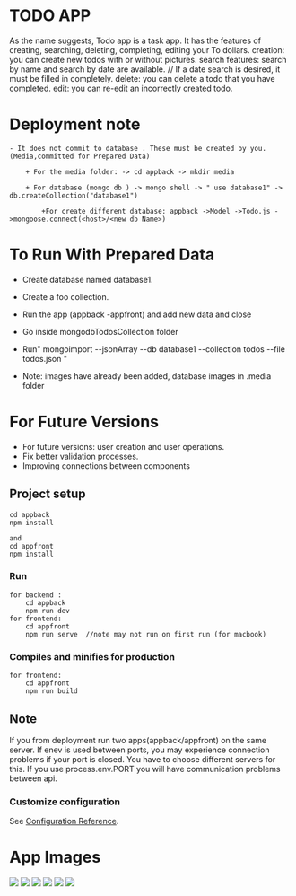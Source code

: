 # TODO APP

As the name suggests, Todo app is a task app.
It has the features of creating, searching, deleting, completing, editing your To dollars.
creation: you can create new todos with or without pictures.
search features: search by name and search by date are available. // If a date search is desired, it must be filled in completely.
delete: you can delete a todo that you have completed.
edit: you can re-edit an incorrectly created todo.

# Deployment note

    - It does not commit to database . These must be created by you. (Media,committed for Prepared Data)

        + For the media folder: -> cd appback -> mkdir media

        + For database (mongo db ) -> mongo shell -> " use database1" -> db.createCollection("database1")

            +For create different database: appback ->Model ->Todo.js ->mongoose.connect(<host>/<new db Name>)

# To Run With Prepared Data

- Create database named database1.
- Create a foo collection.
- Run the app (appback -appfront) and add new data and close
- Go inside mongodbTodosCollection folder
- Run" mongoimport --jsonArray --db database1 --collection todos --file todos.json "

- Note: images have already been added, database images in .media folder

# For Future Versions

- For future versions: user creation and user operations.
- Fix better validation processes.
- Improving connections between components

## Project setup

```
cd appback
npm install

and
cd appfront
npm install
```

### Run

```
for backend :
    cd appback
    npm run dev
for frontend:
    cd appfront
    npm run serve  //note may not run on first run (for macbook)
```

### Compiles and minifies for production

```
for frontend:
    cd appfront
    npm run build
```

## Note

If you from deployment run two apps(appback/appfront) on the same server. If enev is used between ports, you may experience connection problems if your port is closed. You have to choose different servers for this. If you use process.env.PORT you will have communication problems between api.

### Customize configuration

See [Configuration Reference](https://cli.vuejs.org/config/).

# App Images

<img src="./app images/Add Todo view.png">
<img src="./app images/Find Todo view.png">
<img src="./app images/List Todo view.png">

<img src="./app images/addmobileview.png">

<img src="./app images/findmobileview.png">

<img src="./app images/listmobileview.png">
